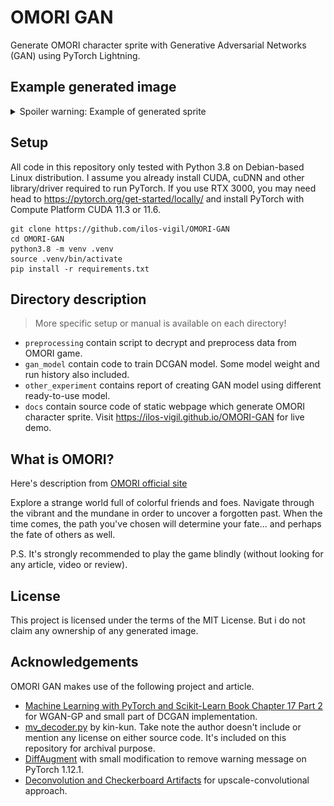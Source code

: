 # OMORI GAN

Generate OMORI character sprite with Generative Adversarial Networks (GAN) using PyTorch Lightning.

## Example generated image

<details>
<summary>Spoiler warning: Example of generated sprite</summary>

> Sunny hiding his hands

<img src="_example/01.png" alt="Run 25 epoch 10000" width="256" height="256" style="image-rendering:pixelated"/>

> Kel with different uniform

<img src="_example/02.png" alt="Run 25 epoch 10000" width="256" height="256" style="image-rendering:pixelated"/>

> New NPC?

<img src="_example/03.png" alt="Run 25 epoch 10000" width="256" height="256" style="image-rendering:pixelated"/>

> Sample of generated image during GAN training

<img src="gan_model/run_history/OMORI_SPRITE_AIM_25_LONG/result/10000.png" alt="Run 25 epoch 10000" width="548" height="548" style="image-rendering:pixelated"/>

> Example of generated sprite from https://ilos-vigil.github.io/OMORI-GAN

<img src="_example/04.png" alt="Run 25 epoch 10000" style="image-rendering:pixelated"/>


</details>

## Setup

All code in this repository only tested with Python 3.8 on Debian-based Linux distribution. I assume you already install CUDA, cuDNN and other library/driver required to run PyTorch. If you use RTX 3000, you may need head to https://pytorch.org/get-started/locally/ and install PyTorch with Compute Platform CUDA 11.3 or 11.6.

```
git clone https://github.com/ilos-vigil/OMORI-GAN
cd OMORI-GAN
python3.8 -m venv .venv
source .venv/bin/activate
pip install -r requirements.txt
```

## Directory description

> More specific setup or manual is available on each directory!

* `preprocessing` contain script to decrypt and preprocess data from OMORI game.
* `gan_model` contain code to train DCGAN model. Some model weight and run history also included.
* `other_experiment` contains report of creating GAN model using different ready-to-use model.
* `docs` contain source code of static webpage which generate OMORI character sprite. Visit https://ilos-vigil.github.io/OMORI-GAN for live demo.

## What is OMORI?

Here's description from [OMORI official site](https://omori-game.com/en/about)

Explore a strange world full of colorful friends and foes. Navigate through the vibrant and the mundane in order to uncover a forgotten past. When the time comes, the path you've chosen will determine your fate... and perhaps the fate of others as well.

P.S. It's strongly recommended to play the game blindly (without looking for any article, video or review).

## License

This project is licensed under the terms of the MIT License. But i do not claim any ownership of any generated image.

## Acknowledgements

OMORI GAN makes use of the following project and article.

* [Machine Learning with PyTorch and Scikit-Learn Book Chapter 17 Part 2](https://github.com/rasbt/machine-learning-book/blob/main/ch17/ch17_part2.ipynb) for WGAN-GP and small part of DCGAN implementation.
* [mv_decoder.py](https://f95zone.to/threads/rpg-maker-mv-mz-asset-decoder-python-based.80599) by kin-kun. Take note the author doesn't include or mention any license on either source code. It's included on this repository for archival purpose.
* [DiffAugment](https://github.com/mit-han-lab/data-efficient-gans/blob/master/DiffAugment_pytorch.py) with small modification to remove warning message on PyTorch 1.12.1.
* [Deconvolution and Checkerboard Artifacts](https://distill.pub/2016/deconv-checkerboard/) for upscale-convolutional approach.